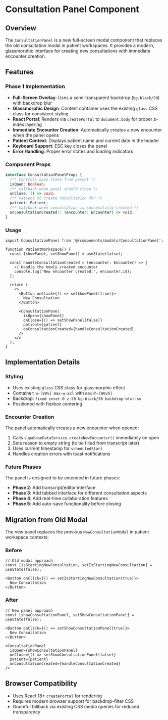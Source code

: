 # Consultation Panel Component

## Overview

The `ConsultationPanel` is a new full-screen modal component that replaces the old consultation modal in patient workspaces. It provides a modern, glassmorphic interface for creating new consultations with immediate encounter creation.

## Features

### Phase 1 Implementation

- **Full-Screen Overlay**: Uses a semi-transparent backdrop (`bg-black/50`) with backdrop blur
- **Glassmorphic Design**: Content container uses the existing `glass` CSS class for consistent styling
- **React Portal**: Renders via `createPortal` to `document.body` for proper z-index layering
- **Immediate Encounter Creation**: Automatically creates a new encounter when the panel opens
- **Patient Context**: Displays patient name and current date in the header
- **Keyboard Support**: ESC key closes the panel
- **Error Handling**: Proper error states and loading indicators

### Component Props

```typescript
interface ConsultationPanelProps {
  /** Controls open state from parent */
  isOpen: boolean;
  /** Callback when panel should close */
  onClose: () => void;
  /** Patient to create consultation for */
  patient: Patient;
  /** Callback when consultation is successfully created */
  onConsultationCreated?: (encounter: Encounter) => void;
}
```

### Usage

```tsx
import ConsultationPanel from '@/components/modals/ConsultationPanel';

function PatientWorkspace() {
  const [showPanel, setShowPanel] = useState(false);
  
  const handleConsultationCreated = (encounter: Encounter) => {
    // Handle the newly created encounter
    console.log('New encounter created:', encounter.id);
  };

  return (
    <>
      <Button onClick={() => setShowPanel(true)}>
        New Consultation
      </Button>
      
      <ConsultationPanel
        isOpen={showPanel}
        onClose={() => setShowPanel(false)}
        patient={patient}
        onConsultationCreated={handleConsultationCreated}
      />
    </>
  );
}
```

## Implementation Details

### Styling

- Uses existing `glass` CSS class for glassmorphic effect
- Container: `w-[90%] max-w-2xl` with `max-h-[90vh]`
- Backdrop: `fixed inset-0 z-50 bg-black/50 backdrop-blur-sm`
- Positioned with flexbox centering

### Encounter Creation

The panel automatically creates a new encounter when opened:

1. Calls `supabaseDataService.createNewEncounter()` immediately on open
2. Sets reason to empty string (to be filled from transcript later)
3. Uses current timestamp for `scheduledStart`
4. Handles creation errors with toast notifications

### Future Phases

The panel is designed to be extended in future phases:

- **Phase 2**: Add transcript/editor interface
- **Phase 3**: Add tabbed interface for different consultation aspects
- **Phase 4**: Add real-time collaboration features
- **Phase 5**: Add auto-save functionality before closing

## Migration from Old Modal

The new panel replaces the previous `NewConsultationModal` in patient workspace contexts:

### Before
```tsx
// Old modal approach
const [isStartingNewConsultation, setIsStartingNewConsultation] = useState(false);

<Button onClick={() => setIsStartingNewConsultation(true)}>
  New Consultation
</Button>
```

### After
```tsx
// New panel approach
const [showConsultationPanel, setShowConsultationPanel] = useState(false);

<Button onClick={() => setShowConsultationPanel(true)}>
  New Consultation
</Button>

<ConsultationPanel
  isOpen={showConsultationPanel}
  onClose={() => setShowConsultationPanel(false)}
  patient={patient}
  onConsultationCreated={handleConsultationCreated}
/>
```

## Browser Compatibility

- Uses React 18+ `createPortal` for rendering
- Requires modern browser support for backdrop-filter CSS
- Graceful fallback via existing CSS media queries for reduced transparency 